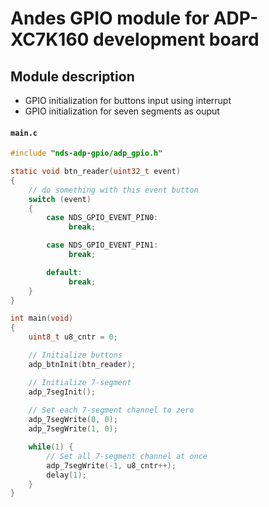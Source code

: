 # Andes GPIO module for ADP-XC7K160 development board

## Module description
- GPIO initialization for buttons input using interrupt
- GPIO initialization for seven segments as ouput


#### **`main.c`**
```c
#include "nds-adp-gpio/adp_gpio.h"

static void btn_reader(uint32_t event)
{
	// do something with this event button
	switch (event)
	{
		case NDS_GPIO_EVENT_PIN0:
			 break;

		case NDS_GPIO_EVENT_PIN1:
			 break;

		default:
			 break;
	}
}

int main(void)
{
	uint8_t u8_cntr = 0;

	// Initialize buttons
	adp_btnInit(btn_reader);

	// Initialize 7-segment
	adp_7segInit();
    
	// Set each 7-segment channel to zero
	adp_7segWrite(0, 0);
	adp_7segWrite(1, 0);

	while(1) {
		// Set all 7-segment channel at once    
		adp_7segWrite(-1, u8_cntr++);
		delay(1);
	}
}

```
